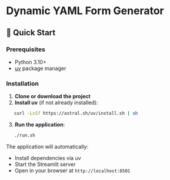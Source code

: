 
# Dynamic YAML Form Generator


## 🚀 Quick Start

### Prerequisites

- Python 3.10+
- [uv](https://docs.astral.sh/uv/) package manager

### Installation

1. **Clone or download the project**
2. **Install uv** (if not already installed):
```sh
   curl -LsSf https://astral.sh/uv/install.sh | sh
```

3. **Run the application**:
```sh
   ./run.sh
```

The application will automatically:
- Install dependencies via uv
- Start the Streamlit server
- Open in your browser at `http://localhost:8501`
